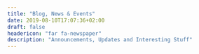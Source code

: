```yaml
---
title: "Blog, News & Events"
date: 2019-08-10T17:07:36+02:00
draft: false
headericon: "far fa-newspaper"
description: "Announcements, Updates and Interesting Stuff"
---
```

